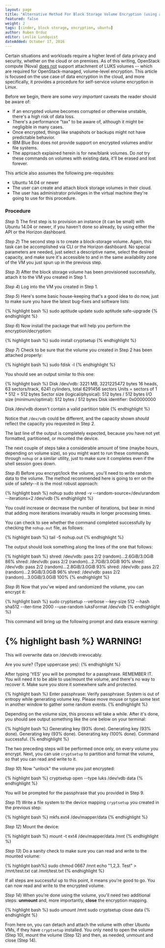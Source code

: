 ```yaml
---
layout: page
title: "Alternative Method For Block Storage Volume Encryption (using an Ubuntu Guest VM)"
featured: false
weight: 2
tags: [cinder, block storage, encryption, ubuntu]
author: Ruben Orduz
editor: Leslie Lundquist
dateAdded: October 17, 2016
---
```


Certain situations and workloads require a higher level of data privacy and security, whether on the cloud or on premises. As of this writing, OpenStack compute (Nova) [does not](http://ibm-blue-box-help.github.io/help-documentation/cinder/Bug_Creating_Encrypted_Volumes/) support attachment of LUKS volumes -- which are required for OpenStack-managed, volume-level encryption. This article is focused on the use case of data encryption in the cloud, and more specifically, it provides a procedure for self-service volume encryption in Linux.

Before we begin, there are some _very important_ caveats the reader should be aware of:

 * If an encrypted volume becomes corrupted or otherwise unstable, there's a high risk of data loss.
 * There's a performance "tax" to be aware of, although it might be negligible in many cases.
 * Once encrypted, things like snapshots or backups might not have predictable behavior.
 * IBM Blue Box does not provide support on encrypted volumes and/or file systems.
 * The approach explained herein is for new/blank volumes. Do *not* try these commands on volumes with existing data, it'll be erased and lost forever.

This article also assumes the following pre-requisites:

 * Ubuntu 14.04 or newer
 * The user can create and attach block storage volumes in their cloud.
 * The user has administrator privileges in the virtual machine they're going to use for this procedure.

### Procedure
_Step 1_) The first step is to provision an instance (it can be small) with Ubuntu 14.04 or newer, if you haven't done so already, by using either the API or the Horizon dashboard.

_Step 2_) The second step is to create a block-storage volume. Again, this task can be accomplished via CLI or the Horizon dashboard. No special parameters are needed, just select a descriptive name, select the desired capacity, and make sure it's accessible to and in the same availability zone of the VM you just spun up in the previous step.

_Step 3_) After the block storage volume has been provisioned successfully, attach it to the VM you created in Step 1.

_Step 4_) Log into the VM you created in Step 1.

_Step 5_) Here's some basic house-keeping that's a good idea to do now, just to make sure you have the latest bug-fixes and software lists:

{% highlight bash %}
sudo aptitude update
sudo aptitude safe-upgrade
{% endhighlight %}

_Step 6_) Now install the package that will help you perform the encryption/decryption:

{% highlight bash %}
sudo install cryptsetup
{% endhighlight %}

_Step 7_) Check to be sure that the volume you created in Step 2 has been attached properly:

{% highlight bash %}
sudo fdisk -l
{% endhighlight %}

You should see an output similar to this one:

{% highlight bash %}
Disk /dev/vdb: 3221 MB, 3221225472 bytes
16 heads, 63 sectors/track, 6241 cylinders, total 6291456 sectors
Units = sectors of 1 * 512 = 512 bytes
Sector size (logical/physical): 512 bytes / 512 bytes
I/O size (minimum/optimal): 512 bytes / 512 bytes
Disk identifier: 0x00000000

Disk /dev/vdb doesn't contain a valid partition table
{% endhighlight %}

Notice that `/dev/vdb` could be different, and the capacity shown _should_ reflect the capacity you requested in Step 2.

The last line of the output is completely expected, because you have not yet formatted, partitioned, or mounted the device.

The next couple of steps take a considerable amount of time (maybe hours, depending on volume size), so you might want to run these commands through `nohup` or a similar utility, just to make sure it completes even if the shell session goes down.

_Step 8_) Before you encrypt/lock the volume, you'll need to write random data to the volume. The method recommended here is going to err on the side of safety--it is the most robust approach:

{% highlight bash %}
nohup sudo shred -v --random-source=/dev/urandom --iterations=2 /dev/vdb
{% endhighlight %}

You could increase or decrease the number of iterations, but bear in mind that adding more iterations invariably results in longer processing times.

You can check to see whether the command completed successfully by checking the `nohup.out` file, as follows:

{% highlight bash %}
tail -5 nohup.out
{% endhighlight %}

The output should look something along the lines of the one that follows:

{% highlight bash %}
shred: /dev/vdb: pass 2/2 (random)...2.6GiB/3.0GiB 86%
shred: /dev/vdb: pass 2/2 (random)...2.7GiB/3.0GiB 90%
shred: /dev/vdb: pass 2/2 (random)...2.8GiB/3.0GiB 93%
shred: /dev/vdb: pass 2/2 (random)...2.9GiB/3.0GiB 96%
shred: /dev/vdb: pass 2/2 (random)...3.0GiB/3.0GiB 100%
{% endhighlight %}

_Step 9_) Now that you've wiped and randomized the volume, you can encrypt it:

{% highlight bash %}
sudo cryptsetup --verbose --key-size 512 --hash sha512 --iter-time 2000 --use-random luksFormat /dev/vdb
{% endhighlight %}

This command will bring up the following prompt and data erasure warning:

{% highlight bash %}
WARNING!
========
This will overwrite data on /dev/vdb irrevocably.

Are you sure? (Type uppercase yes):
{% endhighlight %}

After typing 'YES' you will be prompted for a passphrase. REMEMBER IT. You will need it to be able to use/mount the volume, and there's no way to recover it. Make sure you store it somewhere safe and protected.

{% highlight bash %}
Enter passphrase:
Verify passphrase:
System is out of entropy while generating volume key.
Please move mouse or type some text in another window to gather some random events.
{% endhighlight %}

Depending on the volume size, this process will take a while. After it's done, you should see output something like the one below on your terminal:

{% highlight bash %}
Generating key (93% done).
Generating key (93% done).
Generating key (93% done).
Generating key (100% done).
Command successful.
{% endhighlight %}

The two preceding steps will be performed once only, on every volume you encrypt. Next, you can use `cryptsetup` to partition and format the volume, so that you can read and write to it.

_Step 10_) Now "unlock" the volume you just encrypted:

{% highlight bash %}
cryptsetup open --type luks /dev/vdb data
{% endhighlight %}

You will be prompted for the passphrase that you provided in Step 9.

_Step 11_) Write a file system to the device mapping `cryptsetup` you created in the previous step:

{% highlight bash %}
mkfs.ext4 /dev/mapper/data
{% endhighlight %}

_Step 12_) Mount the device:

{% highlight bash %}
mount -t ext4 /dev/mapper/data /mnt
{% endhighlight %}

_Step 13_) Do a sanity check to make sure you can read and write to the mounted volume:

{% highlight bash%}
sudo chmod 0667 /mnt
echo "1,2,3. Test" > /mnt/test.txt
cat /mnt/test.txt
{% endhighlight %}

If all steps are successful up to this point, it means you're good to go. You can now read and write to the encrypted volume.

_Step 14_) When you're done using the volume, you'll need two additional steps: **unmount** and, more importantly, **close** the encryption mapping.

{% highlight bash %}
sudo umount /mnt
sudo cryptsetup close data
{% endhighlight %}

From here on, you can detach and attach the volume with other Ubuntu VMs, if they have `cryptsetup` installed. You only need to open the volume (Step 10), mount the volume (Step 12) and then, as needed, unmount and close (Step 14).
